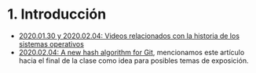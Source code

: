 # 1. Introducción

- [2020.01.30 y 2020.02.04: Videos relacionados con la historia de los
  sistemas operativos](./1._Introducción/videos.md)
- [2020.02.04: A new hash algorithm for
  Git](https://lwn.net/SubscriberLink/811068/c511ed3614c343f2/),
  mencionamos este artículo hacia el final de la clase como idea para
  posibles temas de exposición.
